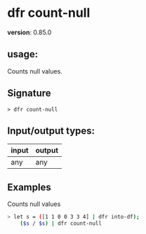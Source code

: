 # dfr count-null

**version**: 0.85.0

## **usage**:

Counts null values.

## Signature

`> dfr count-null `

## Input/output types:

| input | output |
| ----- | ------ |
| any   | any    |

## Examples

Counts null values

```bash
> let s = ([1 1 0 0 3 3 4] | dfr into-df);
    ($s / $s) | dfr count-null
```

